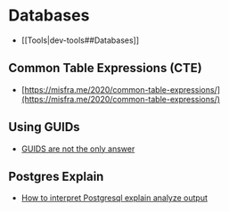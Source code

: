 # Databases

- [[Tools|dev-tools##Databases]]

## Common Table Expressions (CTE)

- [https://misfra.me/2020/common-table-expressions/](https://misfra.me/2020/common-table-expressions/)


## Using GUIDs

- [GUIDS are not the only answer](https://www.softwareatscale.dev/p/guids-are-not-enough)

## Postgres Explain
- [How to interpret Postgresql explain analyze output](https://www.cybertec-postgresql.com/en/how-to-interpret-postgresql-explain-analyze-output/)